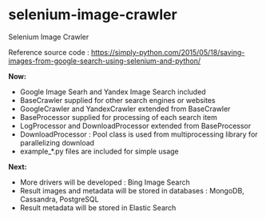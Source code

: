 # selenium-image-crawler
Selenium Image Crawler

Reference source code : https://simply-python.com/2015/05/18/saving-images-from-google-search-using-selenium-and-python/

**Now:**
* Google Image Searh and Yandex Image Search included
* BaseCrawler supplied for other search engines or websites
* GoogleCrawler and YandexCrawler extended from BaseCrawler
* BaseProcessor supplied for processing of each search item
* LogProcessor and DownloadProcessor extended from BaseProcessor
* DownloadProcessor : Pool class is used from multiprocessing library for parallelizing download
* example_*.py files are included for simple usage

**Next:**
* More drivers will be developed : Bing Image Search
* Result images and metadata will be stored in databases : MongoDB, Cassandra, PostgreSQL
* Result metadata will be stored in Elastic Search
